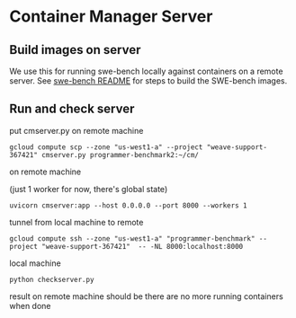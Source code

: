 # Container Manager Server

## Build images on server

We use this for running swe-bench locally against containers on a remote server. See [swe-bench README](../swe-bench/README.md) for steps to build the SWE-bench images.

## Run and check server

put cmserver.py on remote machine

```
gcloud compute scp --zone "us-west1-a" --project "weave-support-367421" cmserver.py programmer-benchmark2:~/cm/
```

on remote machine

(just 1 worker for now, there's global state)

```
uvicorn cmserver:app --host 0.0.0.0 --port 8000 --workers 1
```

tunnel from local machine to remote

```
gcloud compute ssh --zone "us-west1-a" "programmer-benchmark" --project "weave-support-367421"  -- -NL 8000:localhost:8000
```

local machine

```
python checkserver.py
```

result on remote machine should be there are no more running containers when done
